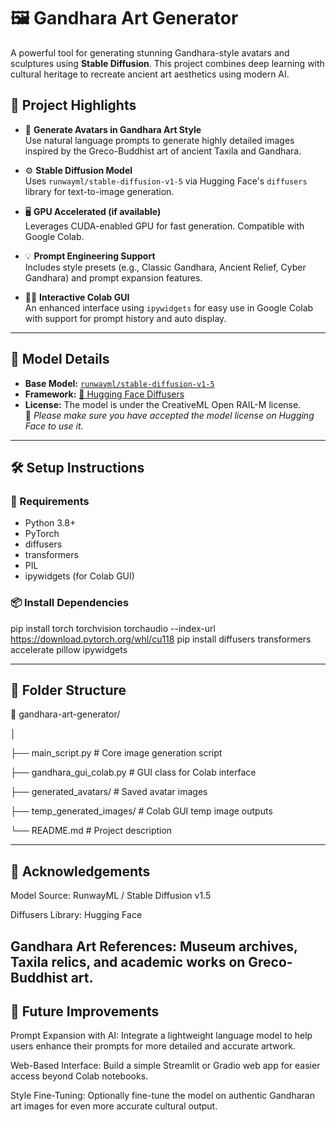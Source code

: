 # 🖼️ Gandhara Art Generator

A powerful tool for generating stunning Gandhara-style avatars and sculptures using **Stable Diffusion**. This project combines deep learning with cultural heritage to recreate ancient art aesthetics using modern AI.

## 📌 Project Highlights

- 🎨 **Generate Avatars in Gandhara Art Style**  
  Use natural language prompts to generate highly detailed images inspired by the Greco-Buddhist art of ancient Taxila and Gandhara.

- ⚙️ **Stable Diffusion Model**  
  Uses `runwayml/stable-diffusion-v1-5` via Hugging Face's `diffusers` library for text-to-image generation.

- 🖥️ **GPU Accelerated (if available)**  
  Leverages CUDA-enabled GPU for fast generation. Compatible with Google Colab.

- 💡 **Prompt Engineering Support**  
  Includes style presets (e.g., Classic Gandhara, Ancient Relief, Cyber Gandhara) and prompt expansion features.

- 🧑‍🎨 **Interactive Colab GUI**  
  An enhanced interface using `ipywidgets` for easy use in Google Colab with support for prompt history and auto display.

---

## 🧠 Model Details

- **Base Model:** [`runwayml/stable-diffusion-v1-5`](https://huggingface.co/runwayml/stable-diffusion-v1-5)  
- **Framework:** [🤗 Hugging Face Diffusers](https://github.com/huggingface/diffusers)  
- **License:** The model is under the CreativeML Open RAIL-M license.  
  🔐 *Please make sure you have accepted the model license on Hugging Face to use it.*

---

## 🛠️ Setup Instructions

### 🔗 Requirements

- Python 3.8+
- PyTorch
- diffusers
- transformers
- PIL
- ipywidgets (for Colab GUI)

### 📦 Install Dependencies

pip install torch torchvision torchaudio --index-url https://download.pytorch.org/whl/cu118
pip install diffusers transformers accelerate pillow ipywidgets

---

## 📁 Folder Structure

📂 gandhara-art-generator/

│

├── main_script.py                # Core image generation script

├── gandhara_gui_colab.py        # GUI class for Colab interface

├── generated_avatars/           # Saved avatar images

├── temp_generated_images/       # Colab GUI temp image outputs

└── README.md                    # Project description

---

## 🙏 Acknowledgements
Model Source: RunwayML / Stable Diffusion v1.5

Diffusers Library: Hugging Face

Gandhara Art References: Museum archives, Taxila relics, and academic works on Greco-Buddhist art.
---

## 🔮 Future Improvements
Prompt Expansion with AI: Integrate a lightweight language model to help users enhance their prompts for more detailed and accurate artwork.

Web-Based Interface: Build a simple Streamlit or Gradio web app for easier access beyond Colab notebooks.

Style Fine-Tuning: Optionally fine-tune the model on authentic Gandharan art images for even more accurate cultural output.
